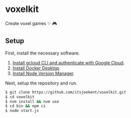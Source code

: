 # voxelkit

Create voxel games ✨ 🎮

## Setup

First, install the necessary software.

1. [Install gcloud CLI and authenticate with Google Cloud](https://cloud.google.com/sdk/docs/install).
2. [Install Docker Desktop](https://docs.docker.com/get-docker/).
3. [Install Node Version Manager](https://github.com/nvm-sh/nvm).

Next, setup the repository and run.

```sh
$ git clone https://github.com/itsjoekent/voxelkit.git
$ cd voxelkit
$ nvm install && nvm use
$ cd bin && npm ci
$ node start.js
```
